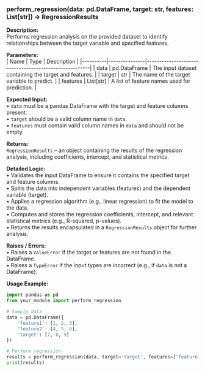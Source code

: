 ### perform_regression(data: pd.DataFrame, target: str, features: List[str]) -> RegressionResults

**Description:**  
Performs regression analysis on the provided dataset to identify relationships between the target variable and specified features.

**Parameters:**  
| Name     | Type          | Description                                           |
|----------|---------------|-------------------------------------------------------|
| data     | pd.DataFrame  | The input dataset containing the target and features. |
| target   | str           | The name of the target variable to predict.           |
| features | List[str]    | A list of feature names used for prediction.         |

**Expected Input:**  
• `data` must be a pandas DataFrame with the target and feature columns present.  
• `target` should be a valid column name in `data`.  
• `features` must contain valid column names in `data` and should not be empty.  

**Returns:**  
`RegressionResults` – an object containing the results of the regression analysis, including coefficients, intercept, and statistical metrics.

**Detailed Logic:**  
• Validates the input DataFrame to ensure it contains the specified target and feature columns.  
• Splits the data into independent variables (features) and the dependent variable (target).  
• Applies a regression algorithm (e.g., linear regression) to fit the model to the data.  
• Computes and stores the regression coefficients, intercept, and relevant statistical metrics (e.g., R-squared, p-values).  
• Returns the results encapsulated in a `RegressionResults` object for further analysis.

**Raises / Errors:**  
• Raises a `ValueError` if the target or features are not found in the DataFrame.  
• Raises a `TypeError` if the input types are incorrect (e.g., if `data` is not a DataFrame).

**Usage Example:**  
```python
import pandas as pd
from your_module import perform_regression

# Sample data
data = pd.DataFrame({
    'feature1': [1, 2, 3],
    'feature2': [4, 5, 6],
    'target': [7, 8, 9]
})

# Perform regression
results = perform_regression(data, target='target', features=['feature1', 'feature2'])
print(results)
```